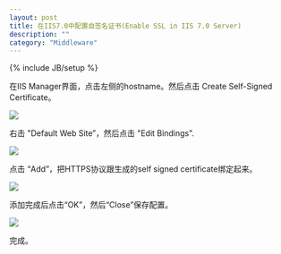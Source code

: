```yaml
---
layout: post
title: 在IIS7.0中配置自签名证书(Enable SSL in IIS 7.0 Server)
description: ""
category: "Middleware"
---
```

{% include JB/setup %}


在IIS Manager界面，点击左侧的hostname。然后点击 Create Self-Signed Certificate。

![](http://dellyqiao.qiniudn.com/2015/03/111.png/scale)

右击 "Default Web Site”，然后点击 "Edit Bindings".

![](http://dellyqiao.qiniudn.com/2015/03/112.png/scale)

点击 “Add”，把HTTPS协议跟生成的self signed certificate绑定起来。

![](http://dellyqiao.qiniudn.com/2015/03/113.png/scale)

添加完成后点击“OK”，然后“Close”保存配置。

![](http://dellyqiao.qiniudn.com/2015/03/114.png/scale)

完成。
